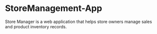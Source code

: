 # StoreManagement-App
Store Manager is a web application that helps store owners manage sales and product inventory records.
